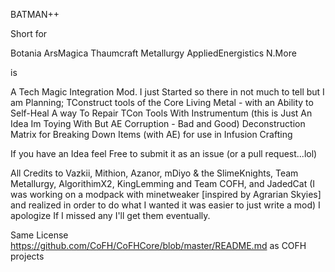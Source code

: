 BATMAN++

Short for

Botania ArsMagica Thaumcraft Metallurgy AppliedEnergistics N.More

is

A Tech Magic Integration Mod. I just Started so there in not much to tell but I am Planning;
TConstruct tools of the Core
Living Metal - with an Ability to Self-Heal
A way To Repair TCon Tools With Instrumentum
(this is Just An Idea Im Toying With But AE Corruption - Bad and Good)
Deconstruction Matrix for Breaking Down Items (with AE) for use in Infusion Crafting

If you have an Idea feel Free to submit it as an issue (or a pull request...lol)

All Credits to Vazkii, Mithion, Azanor, mDiyo & the SlimeKnights, Team Metallurgy, AlgorithimX2, KingLemming and Team COFH, and JadedCat (I was working on a modpack with minetweaker [inspired by Agrarian Skyies] and realized in order to do what I wanted it was easier to just write a mod) I apologize If I missed any I'll get them eventually.

Same License https://github.com/CoFH/CoFHCore/blob/master/README.md as COFH projects